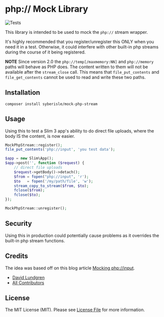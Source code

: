 # php:// Mock Library

![Tests](https://github.com/syberisle/mock-php-stream/actions/workflows/tests.yml/badge.svg?event=push)

This library is intended to be used to mock the `php://` stream wrapper.

It's highly recommended that you register/unregister this ONLY when you need it in a test. Otherwise, it could interfere
with other built-in php streams during the course of it being registered.

**NOTE** Since version 2.0 the `php://temp[/maxmemory:NN]` and `php://memory` paths will behave as PHP does. The content
written to them will not be available after the `stream_close` call. This means that `file_put_contents` and  
`file_get_contents` cannot be used to read and write these two paths.

## Installation

`composer install syberisle/mock-php-stream`

## Usage

Using this to test a Slim 3 app's ability to do direct file uploads, where the body IS the content, is now easier. 

```php
MockPhpStream::register();
file_put_contents('php://input', 'you test data');

$app = new Slim\App();
$app->post('', function ($request) {
    // direct file uploads
    $request->getBody()->detach();
    $from = fopen("php://input", 'r');
    $to   = fopen('/my/path/file', 'w');
    stream_copy_to_stream($from, $to);
    fclose($from);
    fclose($to);
});

MockPhpStream::unregister();
```

## Security

Using this in production could potentially cause problems as it overrides the built-in php stream functions.

## Credits

The idea was based off on this blog article [Mocking php://input](http://news-from-the-basement.blogspot.com/2011/07/mocking-phpinput.html).

- [David Lundgren](https://github.com/dlundgren)
- [All Contributors](https://github.com/syberisle/pipeline/contributors)

## License

The MIT License (MIT). Please see [License File](LICENSE.md) for more information.